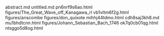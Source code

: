 abstract.md
untitled.md
pn6nrf9s6ao.html
figures/The_Great_Wave_off_Kanagawa_rl
vb1vltm6f2g.html
figures/anscombe
figures/don_quixote
mihhj44tdmo.html
cdh8saj3kh8.md
mu1bhdtcnn.html
figures/Johann_Sebastian_Bach_1746
ok7q0cb01qg.html
ntsggo5d8og.html